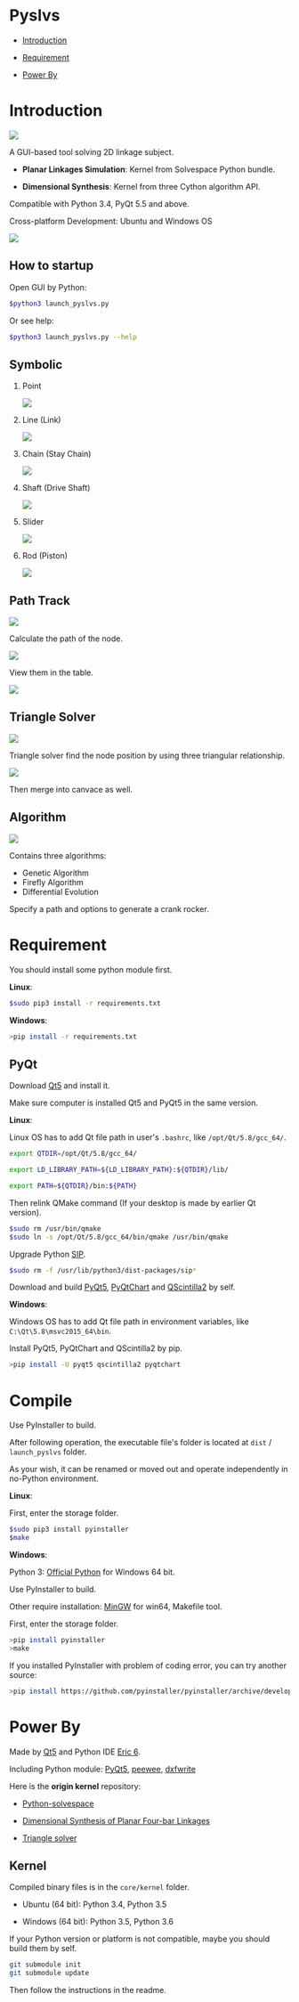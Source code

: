 Pyslvs
===

+ [Introduction](#introduction)

+ [Requirement](#requirement)

+ [Power By](#power-by)

Introduction
===

![](icons/title.png)

A GUI-based tool solving 2D linkage subject.

+ **Planar Linkages Simulation**: Kernel from Solvespace Python bundle.

+ **Dimensional Synthesis**: Kernel from three Cython algorithm API.

Compatible with Python 3.4, PyQt 5.5 and above.

Cross-platform Development: Ubuntu and Windows OS

![](icons/cover/main.png)

How to startup
---

Open GUI by Python:

```bash
$python3 launch_pyslvs.py
```

Or see help:

```bash
$python3 launch_pyslvs.py --help
```

Symbolic
---

1. Point

    ![](icons/cover/Point.png)

1. Line (Link)

    ![](icons/cover/Line.png)

1. Chain (Stay Chain)

    ![](icons/cover/Chain.png)

1. Shaft (Drive Shaft)

    ![](icons/cover/Shaft.png)

1. Slider

    ![](icons/cover/Slider.png)

1. Rod (Piston)

    ![](icons/cover/Rod.png)

Path Track
---

![](icons/cover/PathTrack.png)

Calculate the path of the node.

![](icons/cover/PathTrack_all.png)

View them in the table.

![](icons/cover/PathResult.png)

Triangle Solver
---

![](icons/cover/TriangleSolver.png)

Triangle solver find the node position by using three triangular relationship.

![](icons/cover/TriangleSolver_merge.png)

Then merge into canvace as well.

Algorithm
---

![](icons/cover/Algorithm.png)

Contains three algorithms:

+ Genetic Algorithm
+ Firefly Algorithm
+ Differential Evolution

Specify a path and options to generate a crank rocker.

Requirement
===

You should install some python module first.

**Linux**:

```bash
$sudo pip3 install -r requirements.txt
```

**Windows**:

```bash
>pip install -r requirements.txt
```

PyQt
---

Download [Qt5] and install it.

Make sure computer is installed Qt5 and PyQt5 in the same version.

**Linux**:

Linux OS has to add Qt file path in user's `.bashrc`, like `/opt/Qt/5.8/gcc_64/`.

```bash
export QTDIR=/opt/Qt/5.8/gcc_64/

export LD_LIBRARY_PATH=${LD_LIBRARY_PATH}:${QTDIR}/lib/

export PATH=${QTDIR}/bin:${PATH}
```

Then relink QMake command (If your desktop is made by earlier Qt version).

```bash
$sudo rm /usr/bin/qmake
$sudo ln -s /opt/Qt/5.8/gcc_64/bin/qmake /usr/bin/qmake
```

Upgrade Python [SIP].

```bash
$sudo rm -f /usr/lib/python3/dist-packages/sip*
```

Download and build [PyQt5], [PyQtChart] and [QScintilla2] by self.

**Windows**:

Windows OS has to add Qt file path in environment variables, like `C:\Qt\5.8\msvc2015_64\bin`.

Install PyQt5, PyQtChart and QScintilla2 by pip.

```bash
>pip install -U pyqt5 qscintilla2 pyqtchart
```

Compile
===

Use PyInstaller to build.

After following operation, the executable file's folder is located at `dist` / `launch_pyslvs` folder.

As your wish, it can be renamed or moved out and operate independently in no-Python environment.

**Linux**:

First, enter the storage folder.

```bash
$sudo pip3 install pyinstaller
$make
```

**Windows**:

Python 3: [Official Python] for Windows 64 bit.

Use PyInstaller to build.

Other require installation: [MinGW] for win64, Makefile tool.

First, enter the storage folder.

```bash
>pip install pyinstaller
>make
```

If you installed PyInstaller with problem of coding error, you can try another source:

```bash
>pip install https://github.com/pyinstaller/pyinstaller/archive/develop.zip
```

Power By
===

Made by [Qt5] and Python IDE [Eric 6].

Including Python module: [PyQt5], [peewee], [dxfwrite]

Here is the **origin kernel** repository:

* [Python-solvespace]

* [Dimensional Synthesis of Planar Four-bar Linkages]

* [Triangle solver]

Kernel
---

Compiled binary files is in the `core/kernel` folder.

* Ubuntu (64 bit): Python 3.4, Python 3.5

* Windows (64 bit): Python 3.5, Python 3.6

If your Python version or platform is not compatible, maybe you should build them by self.

```bash
git submodule init
git submodule update
```

Then follow the instructions in the readme.

[PyQt5]: https://www.riverbankcomputing.com/software/pyqt/download5
[PyQtChart]: https://www.riverbankcomputing.com/software/pyqtchart/download
[Qt5]: https://www.qt.io/download/
[SIP]: https://riverbankcomputing.com/software/sip/download
[QScintilla2]: https://riverbankcomputing.com/software/qscintilla/download

[Official Python]: https://www.python.org/
[MinGW]: https://sourceforge.net/projects/mingw-w64/files/

[Eric 6]: http://eric-ide.python-projects.org/
[peewee]: http://docs.peewee-orm.com/en/latest/
[dxfwrite]: https://pypi.python.org/pypi/dxfwrite/

[Python-solvespace]: https://github.com/KmolYuan/python-solvespace
[Dimensional Synthesis of Planar Four-bar Linkages]: https://github.com/kmollee/algorithm
[Triangle solver]: https://gist.github.com/KmolYuan/c5a94b769bc410524bba66acc5204a8f

